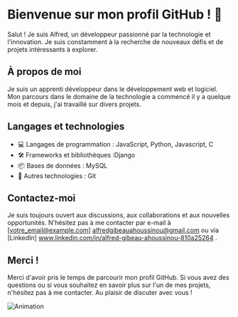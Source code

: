 # Bienvenue sur mon profil GitHub ! 👋

Salut ! Je suis Alfred, un  développeur passionné par la technologie et l'innovation. Je suis constamment à la recherche de nouveaux défis et de projets intéressants à explorer.

## À propos de moi

Je suis un apprenti développeur dans le développement web et logiciel. Mon parcours dans le domaine de la technologie a commencé il y a quelque mois et depuis, j'ai travaillé sur divers projets.


## Langages et technologies

- 💻 Langages de programmation : JavaScript, Python, Javascript, C
- 🛠 Frameworks et bibliothèques :Django
- 📦 Bases de données : MySQL
- 🚀 Autres technologies : Git

## Contactez-moi

Je suis toujours ouvert aux discussions, aux collaborations et aux nouvelles opportunités. N'hésitez pas à me contacter par e-mail à [votre_email@example.com] alfredgibeauahoussinou@gmail.com ou via [LinkedIn] www.linkedin.com/in/alfred-gibeau-ahoussinou-810a25264 .

## Merci !

Merci d'avoir pris le temps de parcourir mon profil GitHub. Si vous avez des questions ou si vous souhaitez en savoir plus sur l'un de mes projets, n'hésitez pas à me contacter. Au plaisir de discuter avec vous !

![Animation](https://tenor.com/ejW1yBp7LJU.gif)

